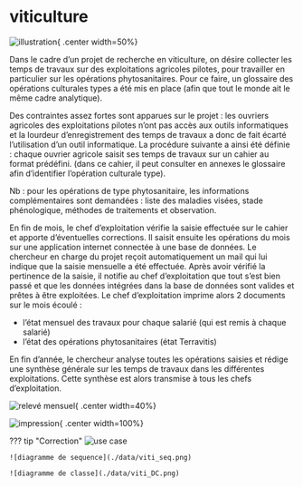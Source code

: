 # viticulture

![illustration](./data/viti.jpg){ .center width=50%}

Dans le cadre d’un projet de recherche en viticulture, on désire collecter les temps de travaux sur des exploitations agricoles pilotes, pour travailler en particulier sur les opérations phytosanitaires. Pour ce faire, un glossaire des opérations culturales types a été mis en place (afin que tout le monde ait le même cadre analytique). 

Des contraintes assez fortes sont apparues sur le projet : les ouvriers agricoles des exploitations pilotes n’ont pas accès aux outils informatiques et la lourdeur d’enregistrement des temps de travaux a donc de fait écarté l’utilisation d’un outil informatique. La procédure suivante a ainsi été définie : chaque ouvrier agricole saisit ses temps de travaux sur un cahier au format prédéfini. (dans ce cahier, il peut consulter en annexes le glossaire afin d’identifier l’opération culturale type). 

Nb : pour les opérations de type phytosanitaire, les informations complémentaires sont demandées : liste des maladies visées, stade phénologique, méthodes de traitements et observation. 

En fin de mois, le chef d’exploitation vérifie la saisie effectuée sur le cahier et apporte d’éventuelles corrections. Il saisit ensuite les opérations du mois sur une application internet connectée à une base de données. Le chercheur en charge du projet reçoit automatiquement un mail qui lui indique que la saisie mensuelle a été effectuée. 
Après avoir vérifié la pertinence de la saisie, il notifie au chef d’exploitation que tout s’est bien passé et que les données intégrées dans la base de données sont valides et prêtes à être exploitées. 
Le chef d’exploitation imprime alors 2 documents sur le mois écoulé : 

- l’état mensuel des travaux pour chaque salarié (qui est remis à chaque salarié) 
- l’état des opérations phytosanitaires (état Terravitis) 

En fin d’année, le chercheur analyse toutes les opérations saisies et rédige une synthèse générale sur les temps de travaux dans les différentes exploitations. Cette synthèse est alors transmise à tous les chefs d’exploitation. 

![relevé mensuel](./data/releve.png){ .center width=40%}

![impression](./data/impression.png){ .center width=100%}

??? tip "Correction"
    ![use case](./data/Viti_useCase.png)

    ![diagramme de sequence](./data/viti_seq.png)

    ![diagramme de classe](./data/viti_DC.png)